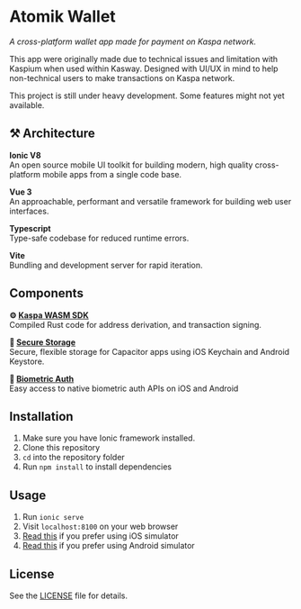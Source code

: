 # Atomik Wallet

_A cross-platform wallet app made for payment on Kaspa network._

This app were originally made due to technical issues and limitation with Kaspium when used within Kasway. Designed with UI/UX in mind to help non-technical users to make transactions on Kaspa network.

This project is still under heavy development. Some features might not yet available.

## ⚒️ Architecture

<strong>Ionic V8</strong><br/>
An open source mobile UI toolkit for building modern, high quality cross-platform mobile apps from a single code base.

<strong>Vue 3</strong><br/>
An approachable, performant and versatile framework for building web user interfaces.

<strong>Typescript</strong><br/>
Type-safe codebase for reduced runtime errors.

<strong>Vite</strong><br/>
Bundling and development server for rapid iteration.

## Components

<strong>⚙️ [Kaspa WASM SDK](https://kaspa.aspectron.org/docs)</strong><br/>
Compiled Rust code for address derivation, and transaction signing.

<strong>🔐 [Secure Storage](https://github.com/aparajita/capacitor-secure-storage)</strong><br/>
Secure, flexible storage for Capacitor apps using iOS Keychain and Android Keystore.

<strong>🫆 [Biometric Auth](https://github.com/aparajita/capacitor-secure-storage)</strong><br/>
Easy access to native biometric auth APIs on iOS and Android

## Installation

1. Make sure you have Ionic framework installed.
2. Clone this repository
3. `cd` into the repository folder
4. Run `npm install` to install dependencies

## Usage

1. Run `ionic serve`
2. Visit `localhost:8100` on your web browser
3. [Read this](https://capacitorjs.com/docs/ios#running-your-app) if you prefer using iOS simulator
4. [Read this](https://capacitorjs.com/docs/android#running-your-app) if you prefer using Android simulator

## License

See the [LICENSE](./LICENSE) file for details.

